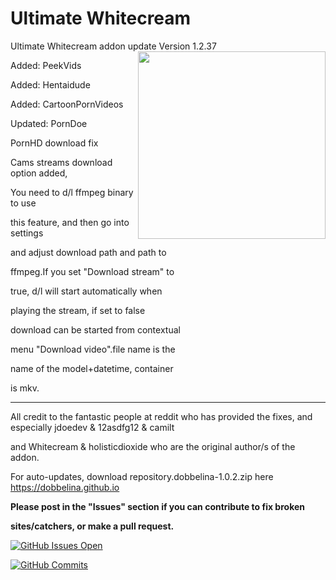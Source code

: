 # Ultimate Whitecream
Ultimate Whitecream addon update	Version 1.2.37
<img src="https://user-images.githubusercontent.com/46063764/66117262-87761100-e5d4-11e9-9b97-4f04f2ac1d08.png" width="300" align="right">

Added: PeekVids

Added: Hentaidude

Added: CartoonPornVideos

Updated: PornDoe

PornHD download fix

Cams streams download option added,

You need to d/l ffmpeg binary to use 

this feature, and then go into settings 

and adjust download path and path to

ffmpeg.If you set "Download stream" to 

true, d/l will start automatically when

playing the stream, if set to false

download can be started from contextual

menu "Download video".file name is the

name of the model+datetime, container

is mkv.


---
All credit to the fantastic people at reddit who has provided the fixes, and especially jdoedev & 12asdfg12 & camilt


and Whitecream & holisticdioxide who are the original author/s of the addon.

For auto-updates, download repository.dobbelina-1.0.2.zip here https://dobbelina.github.io

**Please post in the "Issues" section if you can contribute to fix broken**

**sites/catchers, or make a pull request.**

[![GitHub Issues Open](https://github-basic-badges.herokuapp.com/issues/dobbelina/repository.dobbelina.svg)]()

[![GitHub Commits](https://github-basic-badges.herokuapp.com/commits/dobbelina/repository.dobbelina.svg)]()



